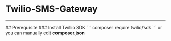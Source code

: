 # Twilio-SMS-Gateway
<hr>
## Prerequisite
### Install Twillio SDK
``` composer require twilio/sdk ```
or you can manually edit <strong> composer.json </strong> <br>


